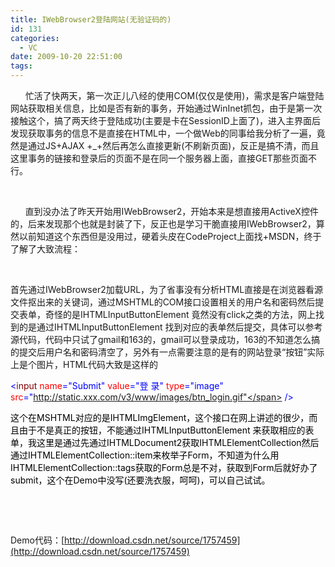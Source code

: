 ```yaml
---
title: IWebBrowser2登陆网站(无验证码的)
id: 131
categories:
  - VC
date: 2009-10-20 22:51:00
tags:
---
```


    

&nbsp;&nbsp;&nbsp;&nbsp;&nbsp; 忙活了快两天，第一次正儿八经的使用COM(仅仅是使用)，需求是客户端登陆网站获取相关信息，比如是否有新的事务，开始通过WinInet抓包，由于是第一次接触这个，搞了两天终于登陆成功(主要是卡在SessionID上面了)，进入主界面后发现获取事务的信息不是直接在HTML中，一个做Web的同事给我分析了一遍，竟然是通过JS+AJAX +_+然后再怎么直接更新(不刷新页面)，反正是搞不清，而且这里事务的链接和登录后的页面不是在同一个服务器上面，直接GET那些页面不行。

&nbsp;

&nbsp;&nbsp;&nbsp;&nbsp;&nbsp; 直到没办法了昨天开始用IWebBrowser2，开始本来是想直接用ActiveX控件的，后来发现那个也就是封装了下，反正也是学习干脆直接用IWebBrowser2，算然以前知道这个东西但是没用过，硬着头皮在CodeProject上面找+MSDN，终于了解了大致流程：

&nbsp;

首先通过IWebBrowser2加载URL，为了省事没有分析HTML直接是在浏览器看源文件抠出来的关键词，通过MSHTML的COM接口设置相关的用户名和密码然后提交表单，奇怪的是IHTMLInputButtonElement 竟然没有click之类的方法，网上找到的是通过IHTMLInputButtonElement 找到对应的表单然后提交，具体可以参考源代码，代码中只试了gmail和163的，gmail可以登录成功，163的不知道怎么搞的提交后用户名和密码清空了，另外有一点需要注意的是有的网站登录&ldquo;按钮&rdquo;实际上是个图片，HTML代码大致是这样的

<span class="HTML_TAG"><span style="color: #0000ff;">&lt;</span><span class="HTML_ELM"><span style="color: #800000;">input</span></span><span style="color: #0000ff;"> </span><span class="HTML_ATR"><span style="color: #ff0000;">name</span></span><span style="color: #0000ff;">=<span class="HTML_VAL">"Submit"</span> </span><span class="HTML_ATR"><span style="color: #ff0000;">value</span></span><span style="color: #0000ff;">=<span class="HTML_VAL">"登 录"</span> </span><span class="HTML_ATR"><span style="color: #ff0000;">type</span></span><span style="color: #0000ff;">=<span class="HTML_VAL">"image"</span> </span><span class="HTML_ATR"><span style="color: #ff0000;">src</span></span><span style="color: #0000ff;">=<span class="HTML_VAL">"http://static.xxx.com/v3/www/images/btn_login.gif"</span> /&gt;</span></span>

<span class="HTML_TAG"><span style="color: #000000;">这个在MSHTML对应的是IHTMLImgElement，这个接口在网上讲述的很少，而且由于不是真正的按钮，不能通过IHTMLInputButtonElement 来获取相应的表单，我这里是通过先通过IHTMLDocument2获取IHTMLElementCollection然后通过IHTMLElementCollection::item来枚举子Form，不知道为什么用IHTMLElementCollection::tags获取的Form总是不对，获取到Form后就好办了submit，这个在Demo中没写(还要洗衣服，呵呵)，可以自己试试。</span></span>

&nbsp;

&nbsp;

Demo代码：[http://download.csdn.net/source/1757459](http://download.csdn.net/source/1757459)

</div>